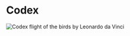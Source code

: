 # Codex

![Codex flight of the birds by Leonardo da Vinci](https://upload.wikimedia.org/wikipedia/commons/thumb/b/bb/Da_Vinci_codex_du_vol_des_oiseaux_Luc_Viatour.jpg/640px-Da_Vinci_codex_du_vol_des_oiseaux_Luc_Viatour.jpg)